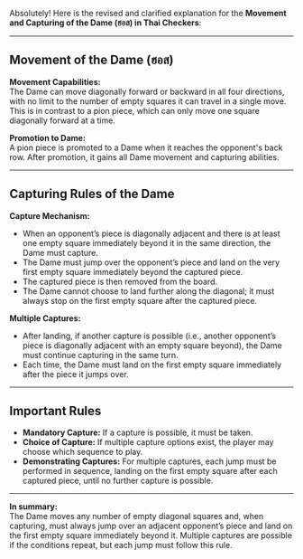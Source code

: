 Absolutely! Here is the revised and clarified explanation for the **Movement and Capturing of the Dame (ฮอส) in Thai Checkers**:

---

## Movement of the Dame (ฮอส)

**Movement Capabilities:**  
The Dame can move diagonally forward or backward in all four directions, with no limit to the number of empty squares it can travel in a single move. This is in contrast to a pion piece, which can only move one square diagonally forward at a time.

**Promotion to Dame:**  
A pion piece is promoted to a Dame when it reaches the opponent's back row. After promotion, it gains all Dame movement and capturing abilities.

---

## Capturing Rules of the Dame

**Capture Mechanism:**  
- When an opponent’s piece is diagonally adjacent and there is at least one empty square immediately beyond it in the same direction, the Dame must capture.
- The Dame must jump over the opponent’s piece and land on the very first empty square immediately beyond the captured piece.
- The captured piece is then removed from the board.
- The Dame cannot choose to land further along the diagonal; it must always stop on the first empty square after the captured piece.

**Multiple Captures:**  
- After landing, if another capture is possible (i.e., another opponent’s piece is diagonally adjacent with an empty square beyond), the Dame must continue capturing in the same turn.
- Each time, the Dame must land on the first empty square immediately after the piece it jumps over.

---

## Important Rules

- **Mandatory Capture:** If a capture is possible, it must be taken.
- **Choice of Capture:** If multiple capture options exist, the player may choose which sequence to play.
- **Demonstrating Captures:** For multiple captures, each jump must be performed in sequence, landing on the first empty square after each captured piece, until no further capture is possible.

---

**In summary:**  
The Dame moves any number of empty diagonal squares and, when capturing, must always jump over an adjacent opponent’s piece and land on the first empty square immediately beyond it. Multiple captures are possible if the conditions repeat, but each jump must follow this rule.

